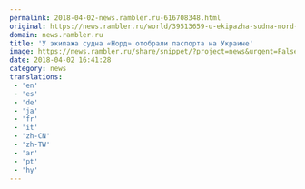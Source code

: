 ```yaml
---
permalink: 2018-04-02-news.rambler.ru-616708348.html
original: https://news.rambler.ru/world/39513659-u-ekipazha-sudna-nord-otobrali-pasporta-na-ukraine/
domain: news.rambler.ru
title: 'У экипажа судна «Норд» отобрали паспорта на Украине'
image: https://news.rambler.ru/share/snippet/?project=news&urgent=False&image=http%3A%2F%2Fnews.rambler.ru%2Fimg%2F2018%2F04%2F02192453.409546.3470.jpg&big=False&title=%D0%A3%C2%A0%D1%8D%D0%BA%D0%B8%D0%BF%D0%B0%D0%B6%D0%B0+%D1%81%D1%83%D0%B4%D0%BD%D0%B0+%C2%AB%D0%9D%D0%BE%D1%80%D0%B4%C2%BB+%D0%BE%D1%82%D0%BE%D0%B1%D1%80%D0%B0%D0%BB%D0%B8+%D0%BF%D0%B0%D1%81%D0%BF%D0%BE%D1%80%D1%82%D0%B0+%D0%BD%D0%B0%C2%A0%D0%A3%D0%BA%D1%80%D0%B0%D0%B8%D0%BD%D0%B5
date: 2018-04-02 16:41:28
category: news
translations: 
 - 'en'
 - 'es'
 - 'de'
 - 'ja'
 - 'fr'
 - 'it'
 - 'zh-CN'
 - 'zh-TW'
 - 'ar'
 - 'pt'
 - 'hy'
---
```


